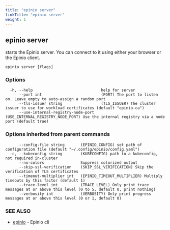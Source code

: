 ```yaml
---
title: "epinio server"
linkTitle: "epinio server"
weight: 1
---
```

## epinio server

starts the Epinio server. You can connect to it using either your browser or the Epinio client.

```
epinio server [flags]
```

### Options

```
  -h, --help                              help for server
      --port int                          (PORT) The port to listen on. Leave empty to auto-assign a random port
      --tls-issuer string                 (TLS_ISSUER) The cluster issuer to use for workload certificates (default "epinio-ca")
      --use-internal-registry-node-port   (USE_INTERNAL_REGISTRY_NODE_PORT) Use the internal registry via a node port (default true)
```

### Options inherited from parent commands

```
      --config-file string       (EPINIO_CONFIG) set path of configuration file (default "~/.config/epinio/config.yaml")
  -c, --kubeconfig string        (KUBECONFIG) path to a kubeconfig, not required in-cluster
      --no-colors                Suppress colorized output
      --skip-ssl-verification    (SKIP_SSL_VERIFICATION) Skip the verification of TLS certificates
      --timeout-multiplier int   (EPINIO_TIMEOUT_MULTIPLIER) Multiply timeouts by this factor (default 1)
      --trace-level int          (TRACE_LEVEL) Only print trace messages at or above this level (0 to 5, default 0, print nothing)
      --verbosity int            (VERBOSITY) Only print progress messages at or above this level (0 or 1, default 0)
```

### SEE ALSO

* [epinio](../epinio)	 - Epinio cli

